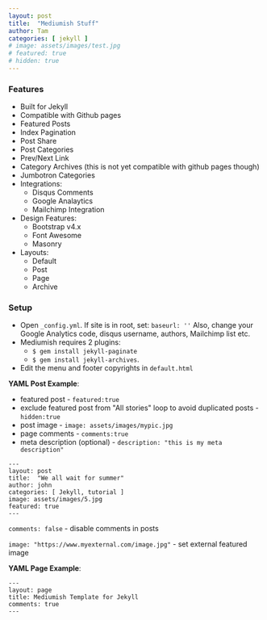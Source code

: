 ```yaml
---
layout: post
title:  "Mediumish Stuff"
author: Tam
categories: [ jekyll ]
# image: assets/images/test.jpg
# featured: true
# hidden: true
---
```


### Features

- Built for Jekyll
- Compatible with Github pages
- Featured Posts
- Index Pagination
- Post Share
- Post Categories
- Prev/Next Link
- Category Archives (this is not yet compatible with github pages though)
- Jumbotron Categories
- Integrations:
    - Disqus Comments
    - Google Analaytics
    - Mailchimp Integration
- Design Features:
    - Bootstrap v4.x
    - Font Awesome
    - Masonry
- Layouts:
    - Default
    - Post
    - Page
    - Archive

    
### Setup
- Open `_config.yml`. If site is in root, set: `baseurl: ''`
Also, change your Google Analytics code, disqus username, authors, Mailchimp list etc.
- Mediumish requires 2 plugins: 
    - `$ gem install jekyll-paginate`
    - `$ gem install jekyll-archives`.
- Edit the menu and footer copyrights in `default.html`

    
**YAML Post Example**:
  - featured post - `featured:true`
  - exclude featured post from "All stories" loop to avoid duplicated posts - `hidden:true`
  - post image - `image: assets/images/mypic.jpg`
  - page comments - `comments:true`
  - meta description (optional) - `description: "this is my meta description"`

```
---
layout: post
title:  "We all wait for summer"
author: john
categories: [ Jekyll, tutorial ]
image: assets/images/5.jpg
featured: true
---
```

`comments: false` - disable comments in posts

`image: "https://www.myexternal.com/image.jpg"`  - set external featured image
    
**YAML Page Example**:

```
---
layout: page
title: Mediumish Template for Jekyll
comments: true
---
```